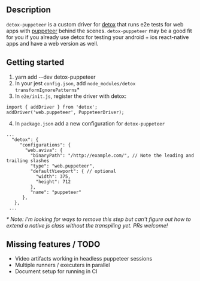 ## Description

`detox-puppeteer` is a custom driver for [detox](https://github.com/wix/Detox/) that runs e2e tests for web apps with [puppeteer](https://github.com/puppeteer/puppeteer/) behind the scenes. `detox-puppeteer` may be a good fit for you if you already use detox for testing your android + ios react-native apps and have a web version as well.

## Getting started

1. yarn add --dev detox-puppeteer
1. In your jest `config.json`, add `node_modules/detox` `transformIgnorePatterns`*
1. In `e2e/init.js`, register the driver with detox:
```
import { addDriver } from 'detox';
addDriver('web.puppeteer', PuppeteerDriver);
```
4. In `package.json` add a new configuration for `detox-puppeteer`
```
...
  "detox": {
     "configurations": {
       "web.aviva": {
         "binaryPath": "/http://example.com/", // Note the leading and trailing slashes
         "type": "web.puppeteer",
         "defaultViewport": { // optional
           "width": 375,
           "height": 712
         },
         "name": "puppeteer"
      },
   },
 ...
 ```


_* Note: I'm looking for ways to remove this step but can't figure out how to extend a native js class without the transpiling yet. PRs welcome!_


## Missing features / TODO

* Video artifacts working in headless puppeteer sessions
* Multiple runners / executers in parallel
* Document setup for running in CI
